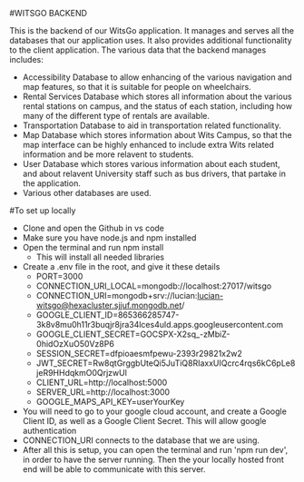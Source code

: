 #WITSGO BACKEND

This is the backend of our WitsGo application. It manages and serves all the databases that our application uses. It also provides additional functionality to the client application. The various data that the backend manages includes:
- Accessibility Database to allow enhancing of the various navigation and map features, so that it is suitable for people on wheelchairs.
- Rental Services Database which stores all information about the various rental stations on campus, and the status of each station, including how many of the different type of rentals are available.
- Transportation Database to aid in transportation related functionality.
- Map Database which stores information about Wits Campus, so that the map interface can be highly enhanced to include extra Wits related information and be more relavent to students.
- User Database which stores various information about each student, and about relavent University staff such as bus drivers, that partake in the application.
- Various other databases are used.

#To set up locally
- Clone and open the Github in vs code
- Make sure you have node.js and npm installed
- Open the terminal and run npm install
    - This will install all needed libraries
- Create a .env file in the root, and give it these details
  - PORT=3000
  - CONNECTION_URI_LOCAL=mongodb://localhost:27017/witsgo 
  - CONNECTION_URI=mongodb+srv://lucian:lucian-witsgo@hexacluster.sjjuf.mongodb.net/
  - GOOGLE_CLIENT_ID=865366285747-3k8v8mu0h11r3buqjr8jra34lces4uld.apps.googleusercontent.com
  - GOOGLE_CLIENT_SECRET=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
  - SESSION_SECRET=dfpioaesmfpewu-2393r29821x2w2
  - JWT_SECRET=Rw8qtGrggbUteQi5JuTiQ8RIaxxUIQcrc4rqs6kC6pLe8jeR9HHdqkmO0QrjzwUl
  - CLIENT_URL=http://localhost:5000
  - SERVER_URL=http://localhost:3000
  - GOOGLE_MAPS_API_KEY=userYourKey
- You will need to go to your google cloud account, and create a Google Client ID, as well as a Google Client Secret. This will allow google authentication
- CONNECTION_URI connects to the database that we are using.
- After all this is setup, you can open the terminal and run 'npm run dev', in order to have the server running. Then the your locally hosted front end will be able to communicate with this server.
